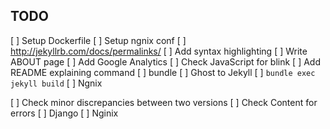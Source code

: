 ## TODO

[ ] Setup Dockerfile
[ ] Setup ngnix conf
  [ ] http://jekyllrb.com/docs/permalinks/
[ ] Add syntax highlighting
[ ] Write ABOUT page
[ ] Add Google Analytics
[ ] Check JavaScript for blink
[ ] Add README explaining command
  [ ] bundle
  [ ] Ghost to Jekyll
  [ ] `bundle exec jekyll build`
  [ ] Ngnix

[ ] Check minor discrepancies between two versions
[ ] Check Content for errors
  [ ] Django 
  [ ] Nginix

